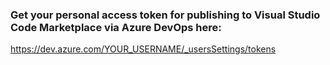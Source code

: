 ### Get your personal access token for publishing to Visual Studio Code Marketplace via Azure DevOps here:

https://dev.azure.com/YOUR_USERNAME/_usersSettings/tokens